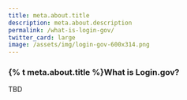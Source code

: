 ```yaml
---
title: meta.about.title
description: meta.about.description
permalink: /what-is-login-gov/
twitter_card: large
image: /assets/img/login-gov-600x314.png
---
```


<div class="bg-white">
  <div class="container why-login-gov">
    <h3>{% t meta.about.title %}What is Login.gov?</h3>
    TBD
  </div>
</div>
